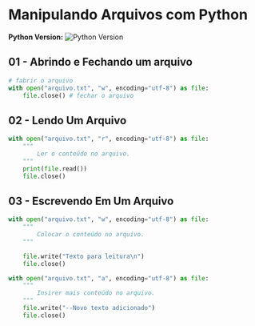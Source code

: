 # Manipulando Arquivos com Python

**Python Version:**  ![Python Version](https://img.shields.io/badge/Python-3.11.2-green)

## 01 - Abrindo e Fechando um arquivo

```py
# fabrir o arquivo
with open("arquivo.txt", "w", encoding="utf-8") as file:
    file.close() # fechar o arquivo
``` 

## 02 - Lendo Um Arquivo

```py
with open("arquivo.txt", "r", encoding="utf-8") as file:
    """
        Ler o conteúdo no arquivo.
    """
    print(file.read())
    file.close()
```

## 03 - Escrevendo Em Um Arquivo

```py
with open("arquivo.txt", "w", encoding="utf-8") as file:
    """
        Colocar o conteúdo no arquivo.
    """

    file.write("Texto para leitura\n")
    file.close()

with open("arquivo.txt", "a", encoding="utf-8") as file:
    """
        Insirer mais conteúdo no arquivo.
    """
    file.write("--Novo texto adicionado")
    file.close()
```
